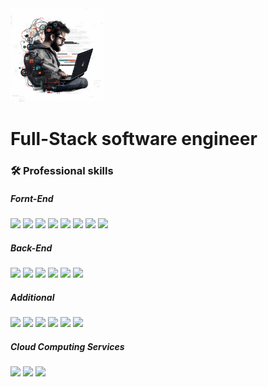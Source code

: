 <img src="https://raw.githubusercontent.com/lotsoftick/lotsoftick/main/grid_0.webp" width="150"/>

# 

# Full-Stack software engineer

### :hammer_and_wrench: Professional skills
##### Fornt-End

<img src="https://img.shields.io/badge/-React-454443?style=for-the-badge&logo=react" /> <img src="https://img.shields.io/badge/-Next.js-454443?style=for-the-badge&logo=next.js" /> 
<img src="https://img.shields.io/badge/-Vue.js-454443?style=for-the-badge&logo=vue.js" /> 
<img src="https://img.shields.io/badge/-Redux-454443?style=for-the-badge&logo=Redux" /> 
<img src="https://img.shields.io/badge/-React Router-454443?style=for-the-badge&logo=ReactRouter" />
<img src="https://img.shields.io/badge/-Tailwind-454443?style=for-the-badge&logo=tailwindcss" />
<img src="https://img.shields.io/badge/-bootstrap-454443?style=for-the-badge&logo=bootstrap" />
<img src="https://img.shields.io/badge/-SASS-454443?style=for-the-badge&logo=sass" />

##### Back-End

<img src="https://img.shields.io/badge/-Node.js-454443?style=for-the-badge&logo=node.js" /> <img src="https://img.shields.io/badge/-Express.js-454443?style=for-the-badge&logo=express" />
<img src="https://img.shields.io/badge/-swagger-454443?style=for-the-badge&logo=swagger" />
<img src="https://img.shields.io/badge/-MongoDB-454443?style=for-the-badge&logo=mongodb" /> 
<img src="https://img.shields.io/badge/-MySQL-454443?style=for-the-badge&logo=mysql&logoColor=add0ff" />
<img src="https://img.shields.io/badge/-PostgreSQL-454443?style=for-the-badge&logo=postgresql&logoColor=add0ff" />

##### Additional

<img src="https://img.shields.io/badge/-Docker-454443?style=for-the-badge&logo=docker" /> <img src="https://img.shields.io/badge/-Kubernetes-454443?style=for-the-badge&logo=kubernetes" />
<img src="https://img.shields.io/badge/-NGINX-454443?style=for-the-badge&logo=nginx" />
<img src="https://img.shields.io/badge/-HELM-454443?style=for-the-badge&logo=helm" />
<img src="https://img.shields.io/badge/-GitLab CI/CD-454443?style=for-the-badge&logo=gitlab" /> 
<img src="https://img.shields.io/badge/-GitHub Actions-454443?style=for-the-badge&logo=github" />


##### Cloud Computing Services
<img src="https://img.shields.io/static/v1?label=AWS&logo=amazon&labelColor=454443&color=4f626a&style=for-the-badge&message=S3, Cloud Front, Simple Email Services, Lambda functions, Elastic Kubernetes Service, Identity and Access Management, EC2" />
<img src="https://img.shields.io/static/v1?label=GCE&logo=googlecloud&labelColor=454443&color=4f626a&style=for-the-badge&message=API services, Identity and Access Management, Container Registry, Kubernetes Engine, Cloud Storage" />
<img src="https://img.shields.io/static/v1?label=DigitalOcean&logo=digitalocean&labelColor=454443&color=4f626a&style=for-the-badge&message=All services" />


<!--
[![Top Langs](https://github-readme-stats.vercel.app/api/top-langs/?username=lotsoftick&layout=compact&theme=onedark)]
(https://github.com/anuraghazra/github-readme-stats)

<img src="https://img.shields.io/badge/-DigitalOcean: All Services-454443?style=for-the-badge&logo=digitalocean" />
<img src="https://img.shields.io/badge/-GCE: API services, Identity and Access Management, Container Registry, Kubernetes Engine, Cloud Storage-454443?style=for-the-badge&logo=googlecloud" />
<img src="https://img.shields.io/badge/-AWS: S3, Cloud Front, Simple Email Services, Lambda functions, Elastic Kubernetes Service, Identity and Access Management, EC2-454443?style=for-the-badge&logo=amazon" />
**lotsoftick/lotsoftick** is a ✨ _special_ ✨ repository because its `README.md` (this file) appears on your GitHub profile.

Here are some ideas to get you started:

- 🔭 I’m currently working on ...
- 🌱 I’m currently learning ...
- 👯 I’m looking to collaborate on ...
- 🤔 I’m looking for help with ...
- 💬 Ask me about ...
- 📫 How to reach me: ...
- 😄 Pronouns: ...
- ⚡ Fun fact: ...
-->
